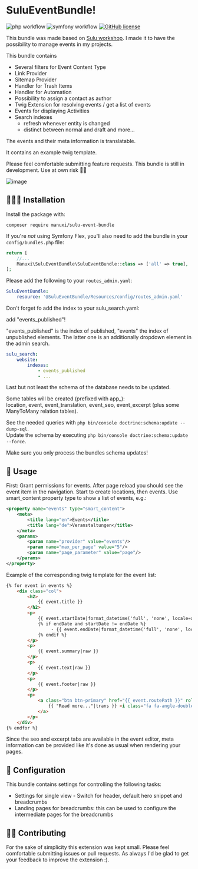 # SuluEventBundle!
![php workflow](https://github.com/manuxi/SuluEventBundle/actions/workflows/php.yml/badge.svg)
![symfony workflow](https://github.com/manuxi/SuluEventBundle/actions/workflows/symfony.yml/badge.svg)
<a href="https://github.com/manuxi/SuluEventBundle/tags" target="_blank">
    <img src="https://img.shields.io/github/v/tag/manuxi/SuluEventBundle" alt="GitHub license">
</a>

This bundle was made based on [Sulu workshop](https://github.com/sulu/sulu-workshop). 
I made it to have the possibility to manage events in my projects. 

This bundle contains
- Several filters for Event Content Type
- Link Provider
- Sitemap Provider
- Handler for Trash Items
- Handler for Automation
- Possibility to assign a contact as author
- Twig Extension for resolving events / get a list of events
- Events for displaying Activities
- Search indexes
  - refresh whenever entity is changed
  - distinct between normal and draft
  and more...

The events and their meta information is translatable.

It contains an example twig template.

Please feel comfortable submitting feature requests. 
This bundle is still in development. Use at own risk 🤞🏻

![image](https://github.com/user-attachments/assets/72b11ff1-dd25-458c-952c-c27ff22c7abf)

## 👩🏻‍🏭 Installation
Install the package with:
```console
composer require manuxi/sulu-event-bundle
```
If you're *not* using Symfony Flex, you'll also
need to add the bundle in your `config/bundles.php` file:
```php
return [
    //...
    Manuxi\SuluEventBundle\SuluEventBundle::class => ['all' => true],
];
```
Please add the following to your `routes_admin.yaml`:
```yaml
SuluEventBundle:
    resource: '@SuluEventBundle/Resources/config/routes_admin.yaml'
```
Don't forget fo add the index to your sulu_search.yaml:

add "events_published"!

"events_published" is the index of published, "events" the index of unpublished elements. The latter one is an additionally dropdown element in the admin search.
```yaml
sulu_search:
    website:
        indexes:
            - events_published
            - ...
``` 
Last but not least the schema of the database needs to be updated.  

Some tables will be created (prefixed with app_):  
location, event, event_translation, event_seo, event_excerpt
(plus some ManyToMany relation tables).  

See the needed queries with `php bin/console doctrine:schema:update --dump-sql`.  
Update the schema by executing `php bin/console doctrine:schema:update --force`.  

Make sure you only process the bundles schema updates!

## 🎣 Usage
First: Grant permissions for events. 
After page reload you should see the event item in the navigation. 
Start to create locations, then events.
Use smart_content property type to show a list of events, e.g.:
```xml
<property name="events" type="smart_content">
    <meta>
        <title lang="en">Events</title>
        <title lang="de">Veranstaltungen</title>
    </meta>
    <params>
        <param name="provider" value="events"/>
        <param name="max_per_page" value="5"/>
        <param name="page_parameter" value="page"/>
    </params>
</property>
```
Example of the corresponding twig template for the event list:
```html
{% for event in events %}
    <div class="col">
        <h2>
            {{ event.title }}
        </h2>
        <p>
            {{ event.startDate|format_datetime('full', 'none', locale=app.request.getLocale()) }}
            {% if endDate and startDate != endDate %}
                 - {{ event.endDate|format_datetime('full', 'none', locale=app.request.getLocale()) }}
            {% endif %}
        </p>
        <p>
            {{ event.summary|raw }}
        </p>
        <p>
            {{ event.text|raw }}
        </p>
        <p>
            {{ event.footer|raw }}
        </p>
        <p>
            <a class="btn btn-primary" href="{{ event.routePath }}" role="button">
                {{ "Read more..."|trans }} <i class="fa fa-angle-double-right"></i>
            </a>
        </p>
    </div>
{% endfor %}
```

Since the seo and excerpt tabs are available in the event editor, 
meta information can be provided like it's done as usual when rendering your pages. 

## 🧶 Configuration
This bundle contains settings for controlling the following tasks:
- Settings for single view - Switch for header, default hero snippet and breadcrumbs
- Landing pages for breadcrumbs: this can be used to configure the intermediate pages for the breadcrumbs

## 👩‍🍳 Contributing
For the sake of simplicity this extension was kept small.
Please feel comfortable submitting issues or pull requests. As always I'd be glad to get your feedback to improve the extension :).
